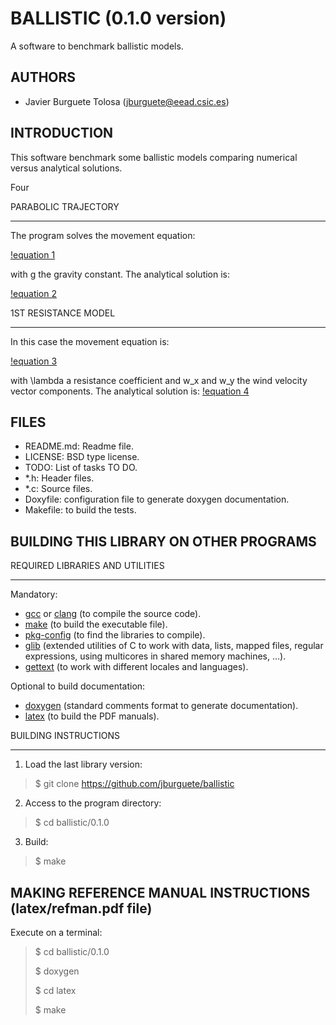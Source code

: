 BALLISTIC (0.1.0 version)
=========================

A software to benchmark ballistic models.

AUTHORS
-------

* Javier Burguete Tolosa (jburguete@eead.csic.es)

INTRODUCTION
------------

This software benchmark some ballistic models comparing numerical versus
analytical solutions.

Four 

PARABOLIC TRAJECTORY
_____________________

The program solves the movement equation:

[!equation 1](http://latex.codecogs.com/svg.latex?%5Cddot%7B%5Cvec%7Br%7D%7D%3D%5Cvec%7Bg%7D%2C%5C%5C%0D%0A%5Cvec%7Bg%7D%3D%280%2C%5C%3B0%2C%5C%3B-g%29%2C)

with g the gravity constant. The analytical solution is:

[!equation 2](http://latex.codecogs.com/svg.latex?%5Cdot%7B%5Cvec%7Br%7D%7D%3D%5Cdot%7B%5Cvec%7Br%7D%7D_0%2B%5Cvec%7Bg%7D%5C%2Ct%2C%5C%5C%0D%0A%5Cvec%7Br%7D%3D%5Cvec%7Br%7D_0%2B%5Cdot%7B%5Cvec%7Br%7D%7D_0%5C%2Ct%2B%5Cfrac12%5C%2C%5Cvec%7Bg%7D%5C%2Ct%5E2.)

1ST RESISTANCE MODEL
____________________

In this case the movement equation is:

[!equation 3](http://latex.codecogs.com/svg.latex?%5Cddot%7B%5Cvec%7Br%7D%7D%3D%5Cvec%7Bg%7D-%5Clambda%5C%2C%5Cleft%28%5Cdot%7B%5Cvec%7Br%7D%7D-%5Cvec%7Bw%7D%5Cright%29%2C%5C%5C%0D%0A%5Cvec%7Bw%7D%3D%5Cleft%28w_x%2C%5C%3Bw_y%5C%3B0%5Cright%29%2C)

with \lambda a resistance coefficient and w_x and w_y the wind velocity vector
components. The analytical solution is:
[!equation 4](http://latex.codecogs.com/svg.latex?http://latex.codecogs.com/svg.latex?%5Cddot%7B%5Cvec%7Br%7D%7D%3D%5Cvec%7Bg%7D-%5Clambda%5C%2C%5Cleft%28%5Cdot%7B%5C)

FILES
-----

* README.md: Readme file.
* LICENSE: BSD type license.
* TODO: List of tasks TO DO.
* \*.h: Header files.
* \*.c: Source files.
* Doxyfile: configuration file to generate doxygen documentation.
* Makefile: to build the tests.

BUILDING THIS LIBRARY ON OTHER PROGRAMS
---------------------------------------

REQUIRED LIBRARIES AND UTILITIES
________________________________

Mandatory:
* [gcc](https://gcc.gnu.org) or [clang](http://clang.llvm.org) (to compile the
  source code).
* [make](http://www.gnu.org/software/make) (to build the executable file).
* [pkg-config](http://www.freedesktop.org/wiki/Software/pkg-config) (to find the
  libraries to compile).
* [glib](https://developer.gnome.org/glib) (extended utilities of C to work with
  data, lists, mapped files, regular expressions, using multicores in shared
  memory machines, ...).
* [gettext](http://www.gnu.org/software/gettext) (to work with different
  locales and languages).

Optional to build documentation:
* [doxygen](http://www.stack.nl/~dimitri/doxygen) (standard comments format to
  generate documentation).
* [latex](https://www.latex-project.org/) (to build the PDF manuals).

BUILDING INSTRUCTIONS
______________________

1. Load the last library version:
> $ git clone https://github.com/jburguete/ballistic

2. Access to the program directory:
> $ cd ballistic/0.1.0

3. Build:
> $ make

MAKING REFERENCE MANUAL INSTRUCTIONS (latex/refman.pdf file)
------------------------------------------------------------

Execute on a terminal:
> $ cd ballistic/0.1.0
>
> $ doxygen
>
> $ cd latex
>
> $ make
